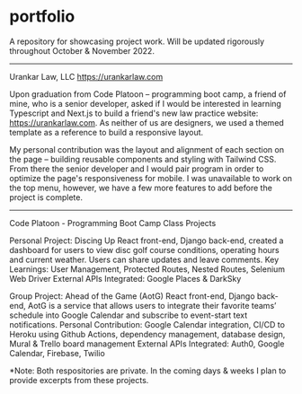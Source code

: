 # portfolio
A repository for showcasing project work. Will be updated rigorously throughout October &amp; November 2022.

---

Urankar Law, LLC
https://urankarlaw.com

Upon graduation from Code Platoon – programming boot camp, a friend of mine, who is a senior developer, asked if I would be interested in learning Typescript and Next.js to build a friend's new law practice website: https://urankarlaw.com. As neither of us are designers, we used a themed template as a reference to build a responsive layout.

My personal contribution was the layout and alignment of each section on the page – building reusable components and styling with Tailwind CSS. From there the senior developer and I would pair program in order to optimize the page's responsiveness for mobile. I was unavailable to work on the top menu, however, we have a few more features to add before the project is complete.

---

Code Platoon - Programming Boot Camp
Class Projects

Personal Project: Discing Up
React front-end, Django back-end, created a dashboard for users to view disc golf course conditions, operating hours and current weather. Users can share updates and leave comments.
Key Learnings: User Management, Protected Routes, Nested Routes, Selenium Web Driver
External APIs Integrated: Google Places & DarkSky

Group Project: Ahead of the Game (AotG)
React front-end, Django back-end, AotG is a service that allows users to integrate their favorite teams’ schedule into Google Calendar and subscribe to event-start text notifications.
Personal Contribution: Google Calendar integration, CI/CD to Heroku using Github Actions, dependency management, database design, Mural & Trello board management
External APIs Integrated: Auth0, Google Calendar, Firebase, Twilio

*Note: Both respositories are private. In the coming days & weeks I plan to provide excerpts from these projects.
